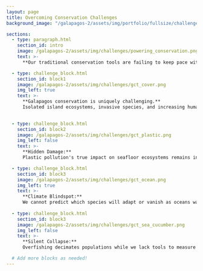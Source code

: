 ```yaml
---
layout: page
title: Overcoming Conservation Challenges
background_image: "/galapagos-2/assets/img/portfolio/fullsize/challenge_header.jpg"

sections:
  - type: paragraph.html
    section_id: intro
    image: /galapagos-2/assets/img/challenges/powering_conservation.png
    text: >-
      **Our traditional conservation tools are failing to keep pace with the mounting challenges:**

  - type: challenge_block.html
    section_id: block1
    image: /galapagos-2/assets/img/challenges/gct_cover.png
    img_left: true
    text: >-
      **Galapagos conservation is uniquely challenging.**  
      Isolated island ecosystems, invasive species, and increasing human impact create urgent, complex problems. Genomics gives us powerful tools for both understanding and solving these issues.
      

  - type: challenge_block.html
    section_id: block2
    image: /galapagos-2/assets/img/challenges/gct_plastic.png
    img_left: false
    text: >-
      **Hidden Damage:**  
      Plastic pollution's true impact on seafloor ecosystems remains invisible.

  - type: challenge_block.html
    section_id: block3
    image: /galapagos-2/assets/img/challenges/gct_ocean.png
    img_left: true
    text: >-
      **Climate Blindspot:**  
      We cannot predict which species will adapt or vanish as oceans warm.
  
  - type: challenge_block.html
    section_id: block3
    image: /galapagos-2/assets/img/challenges/gct_sea_cucumber.png
    img_left: false
    text: >-
      **Silent Collapse:**  
      Overfishing decimates populations while we lack tools to measure the full devastation.

  # Add more blocks as needed!
---
```

